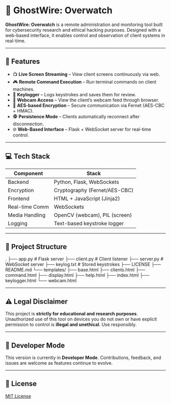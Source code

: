 # 👻 GhostWire: Overwatch

**GhostWire: Overwatch** is a remote administration and monitoring tool built for cybersecurity research and ethical hacking purposes. Designed with a web-based interface, it enables control and observation of client systems in real-time.

---

## 🧠 Features

- 📺 **Live Screen Streaming** – View client screens continuously via web.
- 🎮 **Remote Command Execution** – Run terminal commands on client machines.
- 🧠 **Keylogger** – Logs keystrokes and saves them for review.
- 🎥 **Webcam Access** – View the client’s webcam feed through browser.
- 🔐 **AES-based Encryption** – Secure communication via Fernet (AES-CBC + HMAC).
- 🕵️ **Persistence Mode** – Clients automatically reconnect after disconnection.
- 🌐 **Web-Based Interface** – Flask + WebSocket server for real-time control.

---

## 💻 Tech Stack

| Component       | Stack                          |
|----------------|----------------------------------|
| Backend         | Python, Flask, WebSockets        |
| Encryption      | Cryptography (Fernet/AES-CBC)    |
| Frontend        | HTML + JavaScript (Jinja2)       |
| Real-time Comm  | WebSockets                       |
| Media Handling  | OpenCV (webcam), PIL (screen)    |
| Logging         | Text-based keystroke logger      |

---

## 📂 Project Structure

.
├── app.py # Flask server
├── client.py # Client listener
├── server.py # WebSocket server
├── keylog.txt # Stored keystrokes
├── LICENSE
├── README.md
└── templates/
├── base.html
├── clients.html
├── command.html
├── display.html
├── help.html
├── index.html
├── keylogger.html
└── webcam.html

---

## ⚠️ Legal Disclaimer

This project is **strictly for educational and research purposes**. Unauthorized use of this tool on devices you do not own or have explicit permission to control is **illegal and unethical**. Use responsibly.

---

## 🚀 Developer Mode

This version is currently in **Developer Mode**. Contributions, feedback, and issues are welcome as features continue to evolve.

---

## 📜 License

[MIT License](./LICENSE)